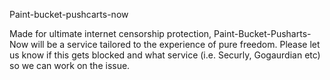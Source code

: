 Paint-bucket-pushcarts-now



Made for ultimate internet censorship protection, Paint-Bucket-Pusharts-Now will be a service tailored to the experience of pure freedom. Please let us know if this gets blocked and what service (i.e. Securly, Gogaurdian etc) so we can work on the issue.
